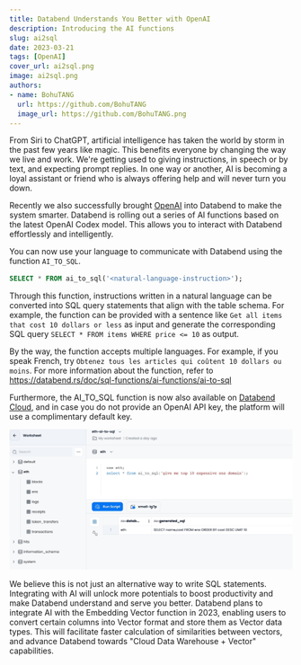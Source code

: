 ```yaml
---
title: Databend Understands You Better with OpenAI
description: Introducing the AI functions
slug: ai2sql
date: 2023-03-21
tags: [OpenAI]
cover_url: ai2sql.png
image: ai2sql.png
authors:
- name: BohuTANG
  url: https://github.com/BohuTANG
  image_url: https://github.com/BohuTANG.png
---
```


From Siri to ChatGPT, artificial intelligence has taken the world by storm in the past few years like magic. This benefits everyone by changing the way we live and work. We're getting used to giving instructions, in speech or by text, and expecting prompt replies. In one way or another, AI is becoming a loyal assistant or friend who is always offering help and will never turn you down. 

Recently we also successfully brought [OpenAI](https://openai.com/) into Databend to make the system smarter. Databend is rolling out a series of AI functions based on the latest OpenAI Codex model. This allows you to interact with Databend effortlessly and intelligently. 

You can now use your language to communicate with Databend using the function `AI_TO_SQL`. 

```sql
SELECT * FROM ai_to_sql('<natural-language-instruction>');
```
Through this function, instructions written in a natural language can be converted into SQL query statements that align with the table schema. For example, the function can be provided with a sentence like `Get all items that cost 10 dollars or less` as input and generate the corresponding SQL query `SELECT * FROM items WHERE price <= 10` as output. 


By the way, the function accepts multiple languages. For example, if you speak French, try `Obtenez tous les articles qui coûtent 10 dollars ou moins`. For more information about the function, refer to https://databend.rs/doc/sql-functions/ai-functions/ai-to-sql

Furthermore, the AI_TO_SQL function is now also available on [Databend Cloud](https://app.databend.com), and in case you do not provide an OpenAI API key, the platform will use a complimentary default key.

![Alt text](../static/img/blog/ai2sql-cloud.jpeg)

We believe this is not just an alternative way to write SQL statements. Integrating with AI will unlock more potentials to boost productivity and make Databend understand and serve you better. Databend plans to integrate AI with the Embedding Vector function in 2023, enabling users to convert certain columns into Vector format and store them as Vector data types. This will facilitate faster calculation of similarities between vectors, and advance Databend towards "Cloud Data Warehouse + Vector" capabilities.